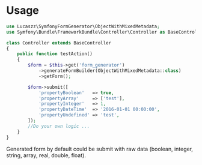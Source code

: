 # Usage
 
 ```php
 use Lucaszz\SymfonyFormGenerator\ObjectWithMixedMetadata;
 use Symfony\Bundle\FrameworkBundle\Controller\Controller as BaseController;
 
 class Controller extends BaseController
 {
     public function testAction()
     {
         $form = $this->get('form_generator')
             ->generateFormBuilder(ObjectWithMixedMetadata::class)
             ->getForm();
 
         $form->submit([
             'propertyBoolean'   => true,
             'propertyArray'     => ['test'],
             'propertyInteger'   => 1,
             'propertyDateTime'  => '2016-01-01 00:00:00',
             'propertyUndefined' => 'test',
         ]);
         //Do your own logic ...
     }
 }
 ```
 Generated form by default could be submit with raw data (boolean, integer, string, array, real, double, float).